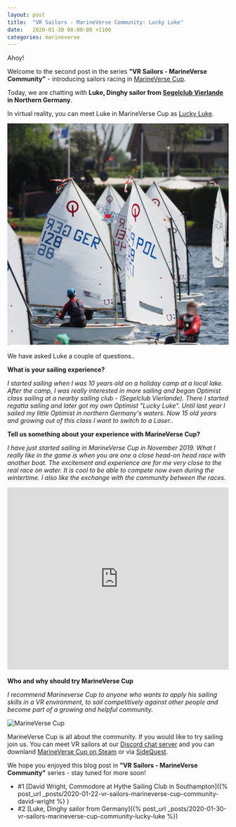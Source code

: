 ```yaml
---
layout: post
title:  "VR Sailors - MarineVerse Community: Lucky Luke"
date:   2020-01-30 08:00:00 +1100
categories: marineverse
---
```


Ahoy!

Welcome to the second post in the series **"VR Sailors - MarineVerse Community"** - introducing sailors racing in [MarineVerse Cup](https://www.marineverse.com/marineverse-cup).

Today, we are chatting with **Luke, Dinghy sailor from [Segelclub Vierlande](http://sc4.de) in Northern Germany**.

In virtual reality, you can meet Luke in MarineVerse Cup as [Lucky Luke](https://www.marineverse.com/marineverse-cup/race/RIr27gp07ol_Pqm9BtychvgvZORu_jcjsnssloiE0VFeOWc).


![David1](/assets/community/luckyluke.jpg)

We have asked Luke a couple of questions..

<!--more-->

**What is your sailing experience?**

*I started sailing when I was 10 years old on a holiday camp at a local lake. After the camp, I was really interested in more sailing and began Optimist class sailing at a nearby sailing club - (Segelclub Vierlande). There I started regatta sailing and later got my own Optimist "Lucky Luke". Until last year I sailed my little Optimist in northern Germany's waters. Now 15 old years and growing out of this class I want to switch to a Laser.*.

**Tell us something about your experience with MarineVerse Cup?**

*I have just started sailing in MarineVerse Cup in November 2019. What I really like in the game is when you are one a close head-on head race with another boat. The excitement and experience are for me very close to the real race on water. It is cool to be able to compete now even during the wintertime. I also like the exchange with the community between the races.*

<iframe width="100%" height="415" src="https://www.youtube.com/embed/l2CTyK6WbHI?rel=0&amp;showinfo=0" frameborder="0" allowfullscreen></iframe>

**Who and why should try MarineVerse Cup**

*I recommend Marineverse Cup to anyone who wants to apply his sailing skills in a VR environment, to sail competitively against other people and become part of a growing and helpful community.*


![MarineVerse Cup](https://d3mi3qsvgmg9zn.cloudfront.net/mvcup/hearo_logo.png)


MarineVerse Cup is all about the community. If you would like to try sailing join us. You can meet VR sailors at our [Discord chat server](https://discord.gg/TjMkqzd) and you can downland [MarineVerse Cup on Steam](https://store.steampowered.com/app/1035320/MarineVerse_Cup__Yacht_Racing) or via [SideQuest](https://sdq.st/a-324).

We hope you enjoyed this blog post in **"VR Sailors - MarineVerse Community"** series - stay tuned for more soon!

  - #1 [David Wright, Commodore at Hythe Sailing Club in Southampton]({% post_url _posts/2020-01-22-vr-sailors-marineverse-cup-community-david-wright %}
)
  - #2 [Luke, Dinghy sailor from Germany]({% post_url _posts/2020-01-30-vr-sailors-marineverse-cup-community-lucky-luke %})


